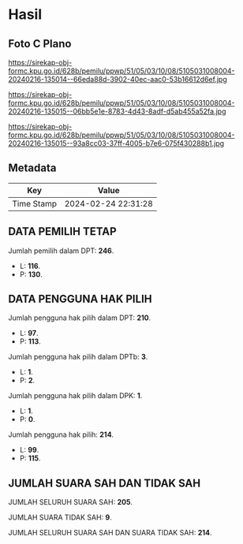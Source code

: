 # Hasil

## Foto C Plano

https://sirekap-obj-formc.kpu.go.id/628b/pemilu/ppwp/51/05/03/10/08/5105031008004-20240216-135014--66eda88d-3902-40ec-aac0-53b16612d6ef.jpg

https://sirekap-obj-formc.kpu.go.id/628b/pemilu/ppwp/51/05/03/10/08/5105031008004-20240216-135015--06bb5e1e-8783-4d43-8adf-d5ab455a52fa.jpg

https://sirekap-obj-formc.kpu.go.id/628b/pemilu/ppwp/51/05/03/10/08/5105031008004-20240216-135015--93a8cc03-37ff-4005-b7e6-075f430288b1.jpg


## Metadata

| Key        | Value               |
| ---------- | ------------------- |
| Time Stamp | 2024-02-24 22:31:28 |


## DATA PEMILIH TETAP

Jumlah pemilih dalam DPT: **246**.
 * L: **116**.
 * P: **130**.

## DATA PENGGUNA HAK PILIH

Jumlah pengguna hak pilih dalam DPT: **210**.
 * L: **97**.
 * P: **113**.

Jumlah pengguna hak pilih dalam DPTb: **3**.
 * L: **1**.
 * P: **2**.

Jumlah pengguna hak pilih dalam DPK: **1**.
 * L: **1**.
 * P: **0**.

Jumlah pengguna hak pilih: **214**.
 * L: **99**.
 * P: **115**.

## JUMLAH SUARA SAH DAN TIDAK SAH

JUMLAH SELURUH SUARA SAH: **205**.

JUMLAH SUARA TIDAK SAH: **9**.

JUMLAH SELURUH SUARA SAH DAN SUARA TIDAK SAH: **214**.


